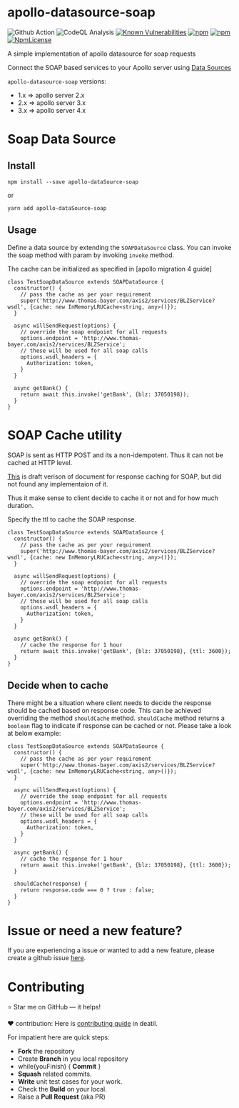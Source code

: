 # apollo-datasource-soap

![Github Action](https://github.com/RishikeshDarandale/apollo-datasource-soap/actions/workflows/master.yml/badge.svg)
![CodeQL Analysis](https://github.com/RishikeshDarandale/apollo-datasource-soap/actions/workflows/codeql-analysis.yml/badge.svg)
[![Known Vulnerabilities](https://snyk.io/test/github/RishikeshDarandale/apollo-datasource-soap/badge.svg)](https://snyk.io/test/github/RishikeshDarandale/apollo-datasource-soap)
[![npm](https://img.shields.io/npm/v/apollo-datasource-soap.svg)](https://www.npmjs.com/package/apollo-datasource-soap)
[![npm](https://img.shields.io/npm/dt/apollo-datasource-soap.svg)](https://www.npmjs.com/package/apollo-datasource-soap)
[![NpmLicense](https://img.shields.io/npm/l/apollo-datasource-soap.svg)](https://github.com/RishikeshDarandale/apollo-datasource-soap/blob/master/LICENSE)

A simple implementation of apollo datasource for soap requests

Connect the SOAP based services to your Apollo server using [Data Sources][1]

`apollo-datasource-soap` versions:

- 1.x => apollo server 2.x
- 2.x => apollo server 3.x
- 3.x => apollo server 4.x

# Soap Data Source

## Install

```
npm install --save apollo-dataSource-soap
```

or

```
yarn add apollo-dataSource-soap
```

## Usage

Define a data source by extending the `SOAPDataSource` class. You can invoke the soap method with param by invoking `invoke` method.

The cache can be initialized as specified in [apollo migration 4 guide]

```
class TestSoapDataSource extends SOAPDataSource {
  constructor() {
    // pass the cache as per your requirement
    super('http://www.thomas-bayer.com/axis2/services/BLZService?wsdl', {cache: new InMemoryLRUCache<string, any>()});
  }

  async willSendRequest(options) {
    // override the soap endpoint for all requests
    options.endpoint = 'http://www.thomas-bayer.com/axis2/services/BLZService';
    // these will be used for all soap calls
    options.wsdl_headers = {
      Authorization: token,
    }
  }

  async getBank() {
    return await this.invoke('getBank', {blz: 37050198});
  }
}
```

# SOAP Cache utility

SOAP is sent as HTTP POST and its a non-idempotent. Thus it can not be cached at HTTP level.

[This][4] is draft verison of document for response caching for SOAP, but did not found any implementaion of it.

Thus it make sense to client decide to cache it or not and for how much duration.

Specify the ttl to cache the SOAP response.

```
class TestSoapDataSource extends SOAPDataSource {
  constructor() {
    // pass the cache as per your requirement
    super('http://www.thomas-bayer.com/axis2/services/BLZService?wsdl', {cache: new InMemoryLRUCache<string, any>()});
  }

  async willSendRequest(options) {
    // override the soap endpoint for all requests
    options.endpoint = 'http://www.thomas-bayer.com/axis2/services/BLZService';
    // these will be used for all soap calls
    options.wsdl_headers = {
      Authorization: token,
    }
  }

  async getBank() {
    // cache the response for 1 hour
    return await this.invoke('getBank', {blz: 37050198}, {ttl: 3600});
  }
}
```

## Decide when to cache

There might be a situation where client needs to decide the response should be cached based on response code. This can be achieved overriding the method `shouldCache` method. `shouldCache` method returns a `boolean` flag to indicate if response can be cached or not. Please take a look at below example:

```
class TestSoapDataSource extends SOAPDataSource {
  constructor() {
    // pass the cache as per your requirement
    super('http://www.thomas-bayer.com/axis2/services/BLZService?wsdl', {cache: new InMemoryLRUCache<string, any>()});
  }

  async willSendRequest(options) {
    // override the soap endpoint for all requests
    options.endpoint = 'http://www.thomas-bayer.com/axis2/services/BLZService';
    // these will be used for all soap calls
    options.wsdl_headers = {
      Authorization: token,
    }
  }

  async getBank() {
    // cache the response for 1 hour
    return await this.invoke('getBank', {blz: 37050198}, {ttl: 3600});
  }

  shouldCache(response) {
    return response.code === 0 ? true : false;
  }
}
```

# Issue or need a new feature?

If you are experiencing a issue or wanted to add a new feature, please create a github issue [here][2].

# Contributing

:star: Star me on GitHub — it helps!

:heart: contribution: Here is [contributing guide][3] in deatil.

For impatient here are quick steps:

- **Fork** the repository
- Create **Branch** in you local repository
- while(youFinish) { **Commit** }
- **Squash** related commits.
- **Write** unit test cases for your work.
- Check the **Build** on your local.
- Raise a **Pull Request** (aka PR)

[1]: https://www.apollographql.com/docs/apollo-server/features/data-sources.html
[2]: https://github.com/RishikeshDarandale/apollo-datasource-soap/issues/new
[3]: ./CONTRIBUTING.md
[4]: https://lists.w3.org/Archives/Public/www-ws/2001Aug/att-0000/ResponseCache.html
[5]: https://www.apollographql.com/docs/apollo-server/migration#datasources
